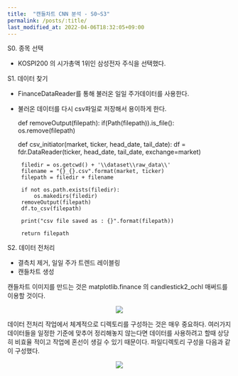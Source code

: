 ```yaml
---
title:  "캔들차트 CNN 분석 - S0~S3" 
permalink: /posts/:title/
last_modified_at: 2022-04-06T18:32:05+09:00
---
```



S0. 종목 선택
 - KOSPI200 의 시가총액 1위인 삼성전자 주식을 선택했다.
 

S1. 데이터 찾기
 - FinanceDataReader를 통해 불러온 일일 주가데이터를 사용한다.
 - 불러온 데이터를 다시 csv파일로 저장해서 용이하게 한다.


    def removeOutput(filepath):
        if(Path(filepath)).is_file():
            os.remove(filepath)
        
    def csv_initiator(market, ticker, head_date, tail_date):
        df = fdr.DataReader(ticker, head_date, tail_date, exchange=market)
        
        filedir = os.getcwd() + '\\dataset\\raw_data\\'
        filename = "{}_{}.csv".format(market, ticker)    
        filepath = filedir + filename
        
        if not os.path.exists(filedir):
            os.makedirs(filedir)    
        removeOutput(filepath)
        df.to_csv(filepath)
        
        print("csv file saved as : {}".format(filepath))
        
        return filepath



S2. 데이터 전처리
 - 결측치 제거, 일일 주가 트렌드 레이블링
 - 캔들차트 생성


캔들차트 이미지를 만드는 것은 matplotlib.finance 의 candlestick2_ochl 매써드를 이용할 것이다.

<p align="center"><img src="{{site.url}}/assets/images/candlestick2_ochl.png"></p>


데이터 전처리 작업에서 체계적으로 디렉토리를 구성하는 것은 매우 중요하다.
여러가지 데이터들을 일정한 기준에 맞추어 정리해놓지 않는다면 데이터를 사용하려고 할때 상당히 비효율 적이고
작업에 혼선이 생길 수 있기 때문이다.
파일디렉토리 구성을 다음과 같이 구성했다.

<p align="center"><img src="{{site.url}}/assets/images/CNNcandle-dir.png"></p>